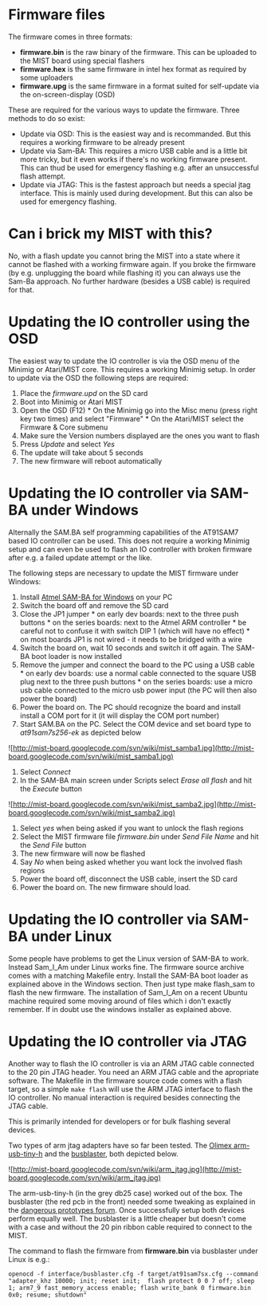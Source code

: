 # Firmware files #

The firmware comes in three formats:

  * **firmware.bin** is the raw binary of the firmware. This can be uploaded to the MIST board using special flashers
  * **firmware.hex** is the same firmware in intel hex format as required by some uploaders
  * **firmware.upg** is the same firmware in a format suited for self-update via the on-screen-display (OSD)

These are required for the various ways to update the firmware. Three methods to do so exist:

  * Update via OSD: This is the easiest way and is recommanded. But this requires a working firmware to be already present
  * Update via Sam-BA: This requires a micro USB cable and is a little bit more tricky, but it even works if there's no working firmware present. This can thud be used for emergency flashing e.g. after an unsuccessful flash attempt.
  * Update via JTAG: This is the fastest approach but needs a special jtag interface. This is mainly used during development. But this can also be used for emergency flashing.

# Can i brick my MIST with this? #

No, with a flash update you cannot bring the MIST into a state where it cannot be flashed with a working firmware again. If you broke the firmware (by e.g. unplugging the board while flashing it) you can always use the Sam-Ba approach. No further hardware (besides a USB cable) is required for that.

# Updating the IO controller using the OSD #

The easiest way to update the IO controller is via the OSD menu of the Minimig or Atari/MIST core. This requires a working Minimig setup. In order to update via the OSD the following steps are required:

  1. Place the _firmware.upd_ on the SD card
  1. Boot into Minimig or Atari MIST
  1. Open the OSD (F12)
    * On the Minimig go into the Misc menu (press right key two times) and select "Firmware"
    * On the Atari/MIST select the Firmware & Core submenu
  1. Make sure the Version numbers displayed are the ones you want to flash
  1. Press _Update_ and select _Yes_
  1. The update will take about 5 seconds
  1. The new firmware will reboot automatically

# Updating the IO controller via SAM-BA under Windows #

Alternally the SAM.BA self programming capabilities of the AT91SAM7 based IO controller can be used. This does not require a working Minimig setup and can even be used to flash an IO controller with broken firmware after e.g. a failed update attempt or the like.

The following steps are necessary to update the MIST firmware under Windows:

  1. Install [Atmel SAM-BA for Windows](http://www.atmel.com/tools/ATMELSAM-BAIN-SYSTEMPROGRAMMER.aspx) on your PC
  1. Switch the board off and remove the SD card
  1. Close the JP1 jumper
    * on early dev boards: next to the three push buttons
    * on the series boards: next to the Atmel ARM controller
    * be careful not to confuse it with switch DIP 1 (which will have no effect)
    * on most boards JP1 is not wired - it needs to be bridged with a wire
  1. Switch the board on, wait 10 seconds and switch it off again. The SAM-BA boot loader is now installed
  1. Remove the jumper and connect the board to the PC using a USB cable
    * on early dev boards: use a normal cable connected to the square USB plug next to the three push buttons
    * on the series boards: use a micro usb cable connected to the micro usb power input (the PC will then also power the board)
  1. Power the board on. The PC should recognize the board and install install a COM port for it (it will display the COM port number)
  1. Start SAM.BA on the PC. Select the COM device and set board type to _at91sam7s256-ek_ as depicted below

![http://mist-board.googlecode.com/svn/wiki/mist_samba1.jpg](http://mist-board.googlecode.com/svn/wiki/mist_samba1.jpg)

  1. Select _Connect_
  1. In the SAM-BA main screen under Scripts select _Erase_ _all_ _flash_ and hit the _Execute_ button

![http://mist-board.googlecode.com/svn/wiki/mist_samba2.jpg](http://mist-board.googlecode.com/svn/wiki/mist_samba2.jpg)

  1. Select _yes_ when being asked if you want to unlock the flash regions
  1. Select the MIST firmware file _firmware.bin_ under _Send_ _File_ _Name_ and hit the _Send_ _File_ button
  1. The new firmware will now be flashed
  1. Say _No_ when being asked whether you want lock the involved flash regions
  1. Power the board off, disconnect the USB cable, insert the SD card
  1. Power the board on. The new firmware should load.

# Updating the IO controller via SAM-BA under Linux #

Some people have problems to get the Linux version of SAM-BA to work. Instead Sam\_I\_Am under Linux works fine. The firmware source archive comes with a matching Makefile entry. Install the SAM-BA boot loader as explained above in the Windows section. Then just type make flash\_sam to flash the new firmware. The installation of Sam\_I\_Am on a recent Ubuntu machine required some moving around of files which i don't exactly remember. If in doubt use the windows installer as explained above.

# Updating the IO controller via JTAG #

Another way to flash the IO controller is via an ARM JTAG cable connected to the 20 pin JTAG header. You need an ARM JTAG cable and the apropriate software. The Makefile in the firmware source code comes with a flash target, so a simple
`make flash` will use the ARM JTAG interface to flash the IO controller. No manual interaction is required besides connecting the JTAG cable.

This is primarily intended for developers or for bulk flashing several devices.

Two types of arm jtag adapters have so far been tested. The [Olimex arm-usb-tiny-h](https://www.olimex.com/Products/ARM/JTAG/ARM-USB-TINY-H/) and the [busblaster](http://dangerousprototypes.com/docs/Bus_Blaster), both depicted below.

![http://mist-board.googlecode.com/svn/wiki/arm_jtag.jpg](http://mist-board.googlecode.com/svn/wiki/arm_jtag.jpg)

The arm-usb-tiny-h (in the grey db25 case) worked out of the box. The busblaster (the red pcb in the front) needed some tweaking as explained in the [dangerous prototypes forum](http://dangerousprototypes.com/forum/viewtopic.php?f=37&t=5598). Once successfully setup both devices perform equally well. The busblaster is a little cheaper but doesn't come with a case and without the 20 pin ribbon cable required to connect to the MIST.

The command to flash the firmware from **firmware.bin** via busblaster under Linux is e.g.:

```
openocd -f interface/busblaster.cfg -f target/at91sam7sx.cfg --command "adapter_khz 10000; init; reset init;  flash protect 0 0 7 off; sleep 1; arm7_9 fast_memory_access enable; flash write_bank 0 firmware.bin 0x0; resume; shutdown"
```